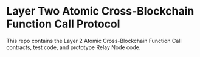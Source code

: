 # Layer Two Atomic Cross-Blockchain Function Call Protocol

This repo contains the Layer 2 Atomic Cross-Blockchain Function Call
contracts, test code, and prototype Relay Node code. 

